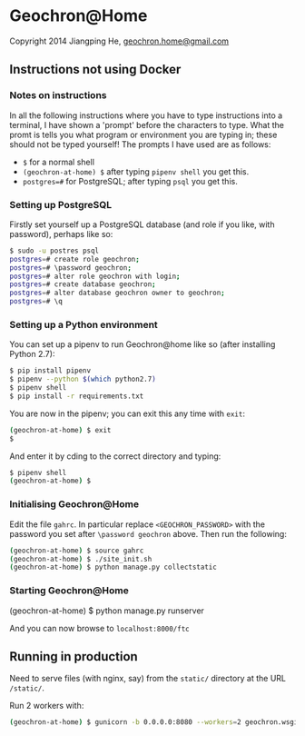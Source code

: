 # Geochron@Home

Copyright 2014 Jiangping He, geochron.home@gmail.com

## Instructions not using Docker

### Notes on instructions

In all the following instructions where you have to type instructions into a
terminal, I have shown a 'prompt' before the characters to type. What the
promt is tells you what program or environment you are typing in; these
should not be typed yourself! The prompts I have used are as follows:
- `$` for a normal shell
- `(geochron-at-home) $` after typing `pipenv shell` you get this.
- `postgres=#` for PostgreSQL; after typing `psql` you get this.

### Setting up PostgreSQL

Firstly set yourself up a PostgreSQL database (and role if you like, with
password), perhaps like so:

```sh
$ sudo -u postres psql
postgres=# create role geochron;
postgres=# \password geochron;
postgres=# alter role geochron with login;
postgres=# create database geochron;
postgres=# alter database geochron owner to geochron;
postgres=# \q
```

### Setting up a Python environment

You can set up a pipenv to run Geochron@home like so (after installing Python 2.7):

```sh
$ pip install pipenv
$ pipenv --python $(which python2.7)
$ pipenv shell
$ pip install -r requirements.txt
```

You are now in the pipenv; you can exit this any time with `exit`:

```sh
(geochron-at-home) $ exit
$
```

And enter it by cding to the correct directory and typing:

```sh
$ pipenv shell
(geochron-at-home) $
```

### Initialising Geochron@Home

Edit the file `gahrc`. In particular replace `<GEOCHRON_PASSWORD>` with the
password you set after `\password geochron` above. Then run the following:

```sh
(geochron-at-home) $ source gahrc
(geochron-at-home) $ ./site_init.sh
(geochron-at-home) $ python manage.py collectstatic
```

### Starting Geochron@Home

(geochron-at-home) $ python manage.py runserver

And you can now browse to `localhost:8000/ftc`

## Running in production

Need to serve files (with nginx, say) from the `static/` directory at the URL `/static/`.

Run 2 workers with:

```sh
(geochron-at-home) $ gunicorn -b 0.0.0.0:8080 --workers=2 geochron.wsgi
```

